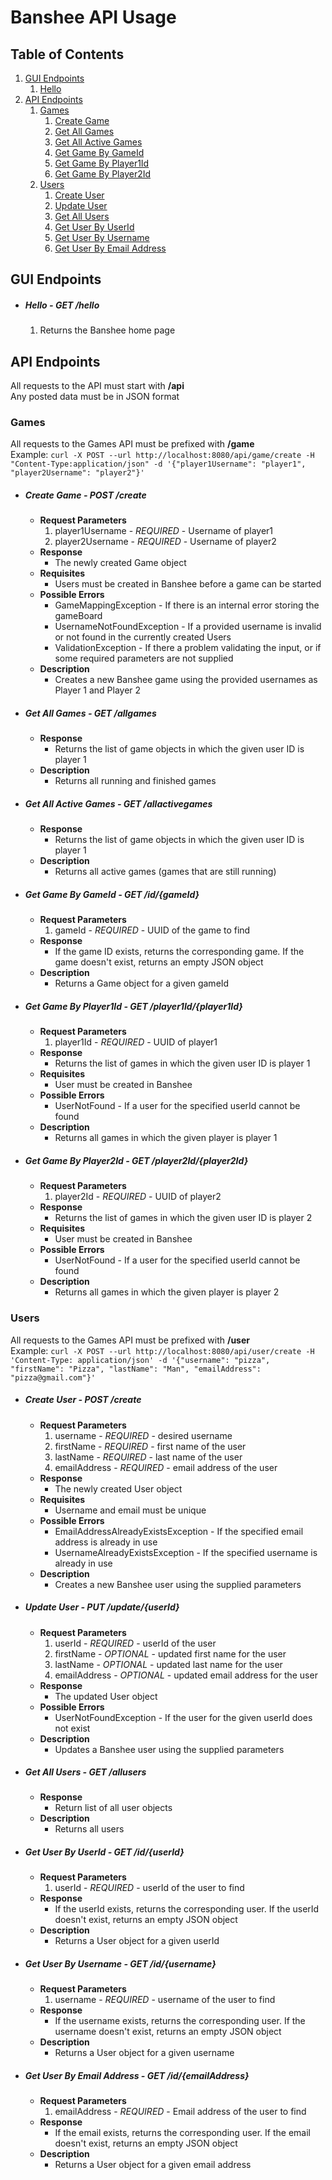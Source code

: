 # Banshee API Usage

## Table of Contents
1. [GUI Endpoints](#gui-endpoints)
    1. [Hello](#hello---get-hello)
2. [API Endpoints](#api-endpoints)
    1. [Games](#games)
        1. [Create Game](#create-game---post-create)
        2. [Get All Games](#get-all-games---get-allgames)
        3. [Get All Active Games](#get-all-active-games---get-allactivegames)
        4. [Get Game By GameId](#get-game-by-gameid---get-idgameid)
        5. [Get Game By Player1Id](#get-game-by-player1id---get-player1idplayer1id)
        6. [Get Game By Player2Id](#get-game-by-player2id---get-player2idplayer2id)
    2. [Users](#users)
        1. [Create User](#create-user---post-create)
        2. [Update User](#update-user---put-updateuserid)
        3. [Get All Users](#get-all-users---get-allusers)
        4. [Get User By UserId](#get-user-by-userid---get-iduserid)
        5. [Get User By Username](#get-user-by-username---get-idusername)
        6. [Get User By Email Address](#get-user-by-email-address---get-idemailaddress)
        

## GUI Endpoints

- ##### Hello - GET /hello 
    1. Returns the Banshee home page
    
## API Endpoints

All requests to the API must start with **/api**  
Any posted data must be in JSON format  

### Games

All requests to the Games API must be prefixed with **/game**  
Example:  `curl -X POST --url http://localhost:8080/api/game/create -H "Content-Type:application/json" -d '{"player1Username": "player1", "player2Username": "player2"}'`

- ##### Create Game - POST /create
    - **Request Parameters**
        1. player1Username - *REQUIRED* - Username of player1 
        2. player2Username - *REQUIRED* - Username of player2
    - **Response**
        - The newly created Game object
    - **Requisites**
        - Users must be created in Banshee before a game can be started
    - **Possible Errors**
        - GameMappingException - If there is an internal error storing the gameBoard
        - UsernameNotFoundException - If a provided username is invalid or not found in the currently created Users
        - ValidationException - If there a problem validating the input, or if some required parameters are not supplied
    - **Description**
        - Creates a new Banshee game using the provided usernames as Player 1 and Player 2

- ##### Get All Games - GET /allgames
    - **Response**
        - Returns the list of game objects in which the given user ID is player 1
    - **Description**
        - Returns all running and finished games

- ##### Get All Active Games - GET /allactivegames
    - **Response**
        - Returns the list of game objects in which the given user ID is player 1
    - **Description**
        - Returns all active games (games that are still running)

- ##### Get Game By GameId - GET /id/{gameId}
    - **Request Parameters**
        1. gameId - *REQUIRED* - UUID of the game to find 
    - **Response**
        - If the game ID exists, returns the corresponding game. If the game doesn't exist, returns an empty JSON object
    - **Description**
        - Returns a Game object for a given gameId

- ##### Get Game By Player1Id - GET /player1Id/{player1Id}
    - **Request Parameters**
        1. player1Id - *REQUIRED* - UUID of player1 
    - **Response**
        - Returns the list of games in which the given user ID is player 1
    - **Requisites**
        - User must be created in Banshee
    - **Possible Errors**
        - UserNotFound - If a user for the specified userId cannot be found
    - **Description**
        - Returns all games in which the given player is player 1

- ##### Get Game By Player2Id - GET /player2Id/{player2Id}
    - **Request Parameters**
        1. player2Id - *REQUIRED* - UUID of player2 
    - **Response**
        - Returns the list of games in which the given user ID is player 2
    - **Requisites**
        - User must be created in Banshee
    - **Possible Errors**
        - UserNotFound - If a user for the specified userId cannot be found
    - **Description**
        - Returns all games in which the given player is player 2
  
### Users

All requests to the Games API must be prefixed with **/user**  
Example:  `curl -X POST --url http://localhost:8080/api/user/create -H 'Content-Type: application/json' -d '{"username": "pizza", "firstName": "Pizza", "lastName": "Man", "emailAddress": "pizza@gmail.com"}'`

- ##### Create User - POST /create
    - **Request Parameters**
        1. username - *REQUIRED* - desired username 
        2. firstName - *REQUIRED* - first name of the user
        3. lastName - *REQUIRED* - last name of the user
        4. emailAddress - *REQUIRED* - email address of the user
    - **Response**
        - The newly created User object
    - **Requisites**
        - Username and email must be unique
    - **Possible Errors**
        - EmailAddressAlreadyExistsException - If the specified email address is already in use
        - UsernameAlreadyExistsException - If the specified username is already in use
    - **Description**
        - Creates a new Banshee user using the supplied parameters

- ##### Update User - PUT /update/{userId}
    - **Request Parameters**
        1. userId - *REQUIRED* - userId of the user
        2. firstName - *OPTIONAL* - updated first name for the user
        3. lastName - *OPTIONAL* - updated last name for the user
        4. emailAddress - *OPTIONAL* - updated email address for the user
    - **Response**
        - The updated User object
    - **Possible Errors**
        - UserNotFoundException - If the user for the given userId does not exist
    - **Description**
        - Updates a Banshee user using the supplied parameters

- ##### Get All Users - GET /allusers
    - **Response**
        - Return list of all user objects
    - **Description**
        - Returns all users

- ##### Get User By UserId - GET /id/{userId}
    - **Request Parameters**
        1. userId - *REQUIRED* - userId of the user to find 
    - **Response**
        - If the userId exists, returns the corresponding user. If the userId doesn't exist, returns an empty JSON object
    - **Description**
        - Returns a User object for a given userId

- ##### Get User By Username - GET /id/{username}
    - **Request Parameters**
        1. username - *REQUIRED* - username of the user to find 
    - **Response**
        - If the username exists, returns the corresponding user. If the username doesn't exist, returns an empty JSON object
    - **Description**
        - Returns a User object for a given username

- ##### Get User By Email Address - GET /id/{emailAddress}
    - **Request Parameters**
        1. emailAddress - *REQUIRED* - Email address of the user to find 
    - **Response**
        - If the email exists, returns the corresponding user. If the email doesn't exist, returns an empty JSON object
    - **Description**
        - Returns a User object for a given email address
